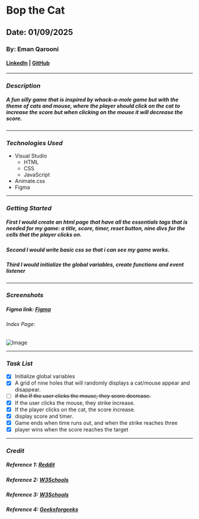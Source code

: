 # Bop the Cat
## Date: 01/09/2025
### By: Eman Qarooni
#### [LinkedIn](www.linkedin.com/in/eman-qarooni) | [GitHub](https://github.com/emanqarooni)
***
### ***Description***
##### A fun silly game that is inspired by whack-a-mole game but with the theme of cats and mouse, where the player should click on the cat to increase the score but when clicking on the mouse it will decrease the score.
***
### ***Technologies Used***
* Visual Studio
  * HTML
  * CSS
  * JavaScript
* Animate.css
* Figma

***
### ***Getting Started***
##### First I would create an html page that have all the essentials tags that is needed for my game: a title, score, timer, reset button, nine divs for the cells that the player clicks on.
##### Second I would write basic css so that i can see my game works.
##### Third I would initialize the global variables, create functions and event listener
***
### ***Screenshots***
##### Figma link: [Figma](https://www.figma.com/design/jiI7PXerQ3rs0trE2KyXBk/BopTheCat?node-id=0-1&t=8LnQPqtUAwNjml4x-1)
###### Index Page:
![Image](https://miro.medium.com/1*scJ2ib4AtOcNU2pH_7NmSQ.jpeg)

***
### ***Task List***
- [x] Initialize global variables
- [x] A grid of nine holes that will randomly displays a cat/mouse appear and disappear.
- [ ] ~~if the If the user clicks the mouse, they score decrease.~~
- [x] If the user clicks the mouse, they strike increase.
- [x] If the player clicks on the cat, the score increase.
- [x] display score and timer.
- [x] Game ends when time runs out, and when the strike reaches three
- [x] player wins when the score reaches the target
***
### ***Credit***
##### Reference 1: [Reddit](https://www.reddit.com/r/learnjavascript/comments/ql9yes/how_to_set_up_a_timer_in_javascript/)
##### Reference 2: [W3Schools](https://www.w3schools.com/jsref/met_win_setinterval.asp)
##### Reference 3: [W3Schools](https://www.w3schools.com/js/js_timing.asp)
##### Reference 4: [Geeksforgeeks](https://www.geeksforgeeks.org/javascript/difference-between-addeventlistener-and-onclick-in-javascript/)

